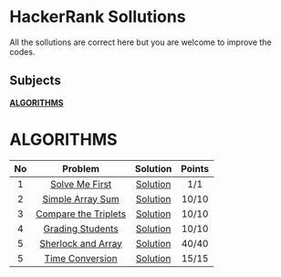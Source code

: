 # HackerRank Sollutions

All the sollutions are correct here but you are welcome to improve the codes.

## Subjects

**[ALGORITHMS](#algorithms)**

# ALGORITHMS

| No  |                                          Problem                                           |                   Solution                   | Points |
| :-: | :----------------------------------------------------------------------------------------: | :------------------------------------------: | :----: |
|  1  |       [Solve Me First](https://www.hackerrank.com/challenges/solve-me-first/problem)       |    [Solution](./Algorithm/solveMeFirst/)     |  1/1   |
|  2  |         [Simple Array Sum](https://www.hackerrank.com/challenges/simple-array-sum)         |   [Solution](./Algorithm/simpleArraySum/)    | 10/10  |
|  3  | [Compare the Triplets](https://www.hackerrank.com/challenges/compare-the-triplets/problem) | [Solution](./Algorithm/completeTheTriplets/) | 10/10  |
|  4  |         [Grading Students](https://www.hackerrank.com/challenges/grading/problem)          |   [Solution](./Algorithm/gradingStudents/)   | 10/10  |
|  5  |   [Sherlock and Array](https://www.hackerrank.com/challenges/sherlock-and-array/problem)   |  [Solution](./Algorithm/sherlockAndArray/)   | 40/40  |
|  5  |      [Time Conversion](https://www.hackerrank.com/challenges/time-conversion/problem)      |   [Solution](./Algorithm/timeConversion/)    | 15/15  |
